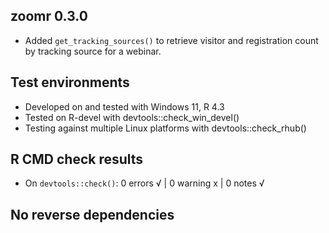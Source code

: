 ## zoomr 0.3.0

* Added `get_tracking_sources()` to retrieve visitor and registration count by tracking source for a webinar. 


## Test environments

* Developed on and tested with Windows 11, R 4.3
* Tested on R-devel with devtools::check_win_devel()
* Testing against multiple Linux platforms with devtools::check_rhub()


## R CMD check results

* On `devtools::check()`: 0 errors √ | 0 warning x | 0 notes √


## No reverse dependencies
